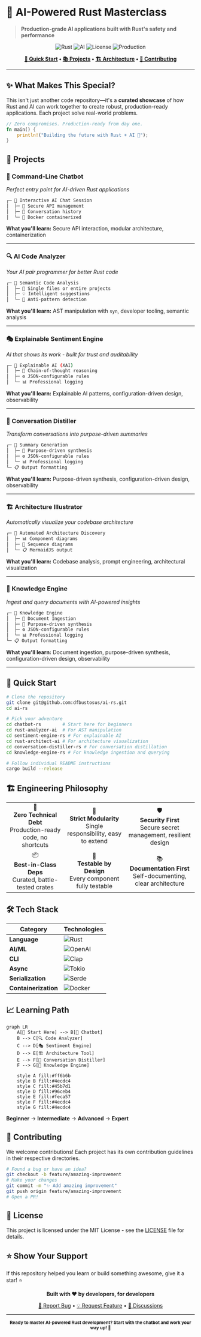 # 🦀 AI-Powered Rust Masterclass

> **Production-grade AI applications built with Rust's safety and performance**

<div align="center">

![Rust](https://img.shields.io/badge/rust-%23000000.svg?style=for-the-badge&logo=rust&logoColor=white)
![AI](https://img.shields.io/badge/AI-Powered-blue?style=for-the-badge)
![License](https://img.shields.io/badge/license-MIT-green?style=for-the-badge)
![Production](https://img.shields.io/badge/status-Production%20Ready-brightgreen?style=for-the-badge)

**[🚀 Quick Start](#-quick-start) • [📚 Projects](#-projects) • [🏗️ Architecture](#️-engineering-philosophy) • [🤝 Contributing](#-contributing)**

</div>

---

## ✨ What Makes This Special?

This isn't just another code repository—it's a **curated showcase** of how Rust and AI can work together to create robust, production-ready applications. Each project solve real-world problems.

```rust
// Zero compromises. Production-ready from day one.
fn main() {
    println!("Building the future with Rust + AI 🚀");
}
```

## 🎯 Projects

### 💬 Command-Line Chatbot
*Perfect entry point for AI-driven Rust applications*

```bash
┌─ 🤖 Interactive AI Chat Session
│  ├─ 🔐 Secure API management
│  ├─ 📝 Conversation history
│  └─ 🐳 Docker containerized
```

**What you'll learn:** Secure API interaction, modular architecture, containerization

---

### 🔍 AI Code Analyzer
*Your AI pair programmer for better Rust code*

```bash
┌─ 🧠 Semantic Code Analysis
│  ├─ 📁 Single files or entire projects  
│  ├─ 💡 Intelligent suggestions
│  └─ 🎯 Anti-pattern detection
```

**What you'll learn:** AST manipulation with `syn`, developer tooling, semantic analysis

---

### 🎭 Explainable Sentiment Engine
*AI that shows its work - built for trust and auditability*

```bash
┌─ 🧭 Explainable AI (XAI)
│  ├─ 🤔 Chain-of-thought reasoning
│  ├─ ⚙️ JSON-configurable rules
│  └─ 📊 Professional logging
```
**What you'll learn:** Explainable AI patterns, configuration-driven design, observability

---

### 📝 Conversation Distiller
*Transform conversations into purpose-driven summaries*

```bash
┌─ 📝 Summary Generation
│  ├─ 📝 Purpose-driven synthesis
│  ├─ ⚙️ JSON-configurable rules
│  └─ 📊 Professional logging
└─ 📋 Output formatting
```

**What you'll learn:** Purpose-driven synthesis, configuration-driven design, observability

---

### 🏗️ Architecture Illustrator
*Automatically visualize your codebase architecture*

```bash
┌─ 🎨 Automated Architecture Discovery
│  ├─ 📊 Component diagrams
│  ├─ 🔄 Sequence diagrams  
│  └─ 📋 MermaidJS output
```

**What you'll learn:** Codebase analysis, prompt engineering, architectural visualization

---

### 🧭 Knowledge Engine
*Ingest and query documents with AI-powered insights*

```bash
┌─ 🧭 Knowledge Engine
│  ├─ 📝 Document Ingestion
│  ├─ 📝 Purpose-driven synthesis
│  ├─ ⚙️ JSON-configurable rules
│  └─ 📊 Professional logging
└─ 📋 Output formatting
```

**What you'll learn:** Document ingestion, purpose-driven synthesis, configuration-driven design, observability

---

## 🚀 Quick Start

```bash
# Clone the repository
git clone git@github.com:dfbustosus/ai-rs.git
cd ai-rs

# Pick your adventure
cd chatbot-rs        # Start here for beginners
cd rust-analyzer-ai  # For AST manipulation
cd sentiment-engine-rs # For explainable AI
cd rust-architect-ai # For architecture visualization
cd conversation-distiller-rs # For conversation distillation
cd knowledge-engine-rs # For knowledge ingestion and querying

# Follow individual README instructions
cargo build --release
```

## 🏗️ Engineering Philosophy

<table>
<tr>
<td align="center">🎯<br><b>Zero Technical Debt</b><br>Production-ready code, no shortcuts</td>
<td align="center">🔧<br><b>Strict Modularity</b><br>Single responsibility, easy to extend</td>
<td align="center">🛡️<br><b>Security First</b><br>Secure secret management, resilient design</td>
</tr>
<tr>
<td align="center">📦<br><b>Best-in-Class Deps</b><br>Curated, battle-tested crates</td>
<td align="center">🧪<br><b>Testable by Design</b><br>Every component fully testable</td>
<td align="center">📚<br><b>Documentation First</b><br>Self-documenting, clear architecture</td>
</tr>
</table>

## 🛠️ Tech Stack

<div align="center">

| Category | Technologies |
|----------|-------------|
| **Language** | ![Rust](https://img.shields.io/badge/-Rust-000000?style=flat-square&logo=rust) |
| **AI/ML** | ![OpenAI](https://img.shields.io/badge/-OpenAI%20API-412991?style=flat-square&logo=openai) |
| **CLI** | ![Clap](https://img.shields.io/badge/-Clap-orange?style=flat-square) |
| **Async** | ![Tokio](https://img.shields.io/badge/-Tokio-green?style=flat-square) |
| **Serialization** | ![Serde](https://img.shields.io/badge/-Serde-blue?style=flat-square) |
| **Containerization** | ![Docker](https://img.shields.io/badge/-Docker-2496ED?style=flat-square&logo=docker&logoColor=white) |

</div>

## 📈 Learning Path

```mermaid
graph LR
    A[🚀 Start Here] --> B[💬 Chatbot]
    B --> C[🔍 Code Analyzer]
    C --> D[🎭 Sentiment Engine]
    D --> E[🏗️ Architecture Tool]
    E --> F[📝 Conversation Distiller]
    F --> G[🧭 Knowledge Engine]
    
    style A fill:#ff6b6b
    style B fill:#4ecdc4
    style C fill:#45b7d1
    style D fill:#96ceb4
    style E fill:#feca57
    style F fill:#4ecdc4
    style G fill:#4ecdc4
```

**Beginner** → **Intermediate** → **Advanced** → **Expert**

## 🤝 Contributing

We welcome contributions! Each project has its own contribution guidelines in their respective directories.

```bash
# Found a bug or have an idea?
git checkout -b feature/amazing-improvement
# Make your changes
git commit -m "✨ Add amazing improvement"
git push origin feature/amazing-improvement
# Open a PR!
```

## 📄 License

This project is licensed under the MIT License - see the [LICENSE](LICENSE) file for details.

## ⭐ Show Your Support

If this repository helped you learn or build something awesome, give it a star! ⭐

<div align="center">

**Built with ❤️ by developers, for developers**

[🐛 Report Bug](../../issues) • [💡 Request Feature](../../issues) • [💬 Discussions](../../discussions)

</div>

---

<div align="center">
<sub><strong>Ready to master AI-powered Rust development? Start with the chatbot and work your way up! 🚀</strong></sub>
</div>